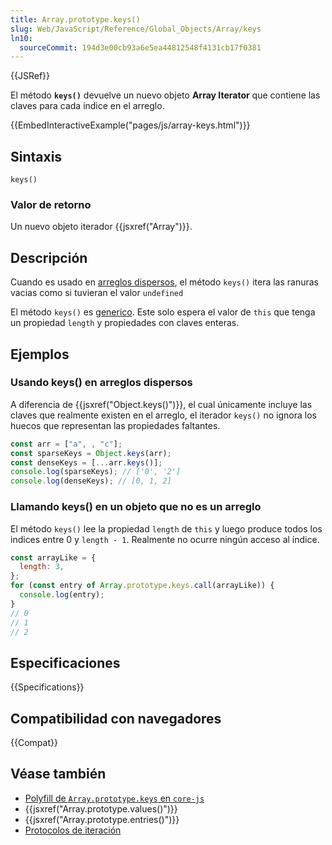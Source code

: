 ```yaml
---
title: Array.prototype.keys()
slug: Web/JavaScript/Reference/Global_Objects/Array/keys
ln10:
  sourceCommit: 194d3e00cb93a6e5ea44812548f4131cb17f0381
---
```


{{JSRef}}

El método **`keys()`** devuelve un nuevo objeto **Array Iterator** que contiene las claves para cada indice en el arreglo.

{{EmbedInteractiveExample("pages/js/array-keys.html")}}

## Sintaxis

```js-nolint
keys()
```

### Valor de retorno

Un nuevo objeto iterador {{jsxref("Array")}}.

## Descripción

Cuando es usado en [arreglos dispersos](/es/docs/Web/JavaScript/Guide/Indexed_collections#sparse_arrays), el método `keys()` itera las ranuras vacias como si tuvieran el valor `undefined`

El método `keys()` es [generico](/es/docs/Web/JavaScript/Reference/Global_Objects/Array#generic_array_methods). Este solo espera el valor de `this` que tenga un propiedad `length` y propiedades con claves enteras.

## Ejemplos

### Usando keys() en arreglos dispersos

A diferencia de {{jsxref("Object.keys()")}}, el cual únicamente incluye las claves que realmente existen en el arreglo, el iterador `keys()` no ignora los huecos que representan las propiedades faltantes.

```js
const arr = ["a", , "c"];
const sparseKeys = Object.keys(arr);
const denseKeys = [...arr.keys()];
console.log(sparseKeys); // ['0', '2']
console.log(denseKeys); // [0, 1, 2]
```

### Llamando keys() en un objeto que no es un arreglo

El método `keys()` lee la propiedad `length` de `this` y luego produce todos los indices entre 0 y `length - 1`. Realmente no ocurre ningún acceso al índice.

```js
const arrayLike = {
  length: 3,
};
for (const entry of Array.prototype.keys.call(arrayLike)) {
  console.log(entry);
}
// 0
// 1
// 2
```

## Especificaciones

{{Specifications}}

## Compatibilidad con navegadores

{{Compat}}

## Véase también

- [Polyfill de `Array.prototype.keys` en `core-js`](https://github.com/zloirock/core-js#ecmascript-array)
- {{jsxref("Array.prototype.values()")}}
- {{jsxref("Array.prototype.entries()")}}
- [Protocolos de iteración](/es/docs/Web/JavaScript/Reference/Iteration_protocols)
